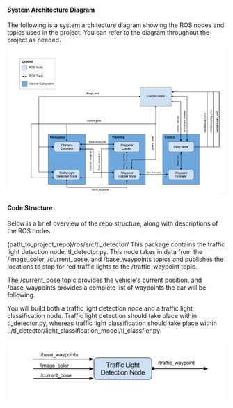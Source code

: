 [image1]: imgs/Screenshot_1.jpg "Architecture"
[image2]: imgs/Screenshot_2.jpg "Architecture"

#### System Architecture Diagram

The following is a system architecture diagram showing the ROS nodes and topics used in the project. You can refer to the diagram throughout the project as needed.

![alt text][image1] 

#### Code Structure
Below is a brief overview of the repo structure, along with descriptions of the ROS nodes. 

(path_to_project_repo)/ros/src/tl_detector/
This package contains the traffic light detection node: tl_detector.py. This node takes in data from the /image_color, /current_pose, and /base_waypoints topics and publishes the locations to stop for red traffic lights to the /traffic_waypoint topic.

The /current_pose topic provides the vehicle's current position, and /base_waypoints provides a complete list of waypoints the car will be following.

You will build both a traffic light detection node and a traffic light classification node. Traffic light detection should take place within tl_detector.py, whereas traffic light classification should take place within ../tl_detector/light_classification_model/tl_classfier.py.

![alt text][image2] 
